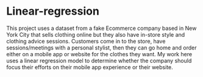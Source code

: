 # Linear-regression

This project uses a dataset from a fake Ecommerce company based in New York City that sells clothing online but they also have in-store style and clothing advice sessions. Customers come in to the store, have sessions/meetings with a personal stylist, then they can go home and order either on a mobile app or website for the clothes they want. My work here uses a linear regression model to determine whether the company should focus their efforts on their mobile app experience or their website.
